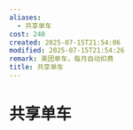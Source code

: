 ```yaml
---
aliases:
  - 共享单车
cost: 240
created: 2025-07-15T21:54:06
modified: 2025-07-15T21:54:26
remark: 美团单车，每月自动扣费
title: 共享单车
---
```


# 共享单车

